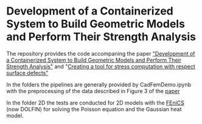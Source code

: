 # Development of a Containerized System to Build Geometric Models and Perform Their Strength Analysis

The repository provides the code accompaning the paper ["Development of a Containerized System to Build Geometric Models and Perform Their Strength Analysis"](https://dl.acm.org/doi/pdf/10.1145/3274856.3274887) and "[Creating a tool for stress computation with respect surface defects"](http://ceur-ws.org/Vol-2507/371-375-paper-68.pdf) 

In the folders the pipelines are generally provided by CadFemDemo.ipynb with the preprocessing of the data described in Figure 3 of the [paper](https://dl.acm.org/doi/pdf/10.1145/3274856.3274887)

In the folder 2D the tests are conducted for 2D models with the [FEniCS](https://fenicsproject.org/download/) (now DOLFIN) for solving the Poisson equation and the Gaussian heat model.

